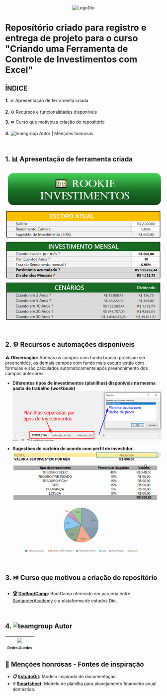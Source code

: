 <p align="center">
  <img src="https://hermes.digitalinnovation.one/assets/diome/logo.png" alt="LogoDio" width="300px">
</p>

# Reposítório criado para registro e entrega de projeto para o curso "Criando uma Ferramenta de Controle de Investimentos com Excel"
## ÍNDICE
 <a href="#section1" style="text-decoration:none;">**1.** 📊 Apresentação de ferramenta criada</a>

 <a href="#section2" style="text-decoration:none;">**2.** ⚙ Recursos e funcionalidades disponíveis</a>

 <a href="#section3" style="text-decoration:none;">**3.** ⏯️ Curso que motivou a criação do repositório</a>

 <a href="#section4" style="text-decoration:none;">**4.** <img src="https://img.icons8.com/?size=100&id=K7ebDTcbruY8&format=png&color=000000" alt="teamgroup" width="25px"> Autor | Menções honrosas</a>

<br>

## <p id="section1"> 1. 📊 Apresentação de ferramenta criada
![Imagem de apresentação inicial da planilha de excel](images/Apresentacao.png)

<br>

## <p id="section2"> 2. ⚙ Recursos e automações disponíveis
⚠️ **Observação:** Apenas os campos com fundo branco precisam ser preenchidos, os demais campos com fundo mais escuro estão com fórmulas e são calculados automaticamente após preenchimento dos campos anteriores.
- **Diferentes tipos de investimentos (planilhas) disponíveis na mesma pasta de trabalho (_workbook_)**
![Imagem de apresentação inicial da planilha de excel](images/separacao_abas.png)

- **Sugestões de carteira de acordo com perfil de investidor**
![Imagem de apresentação inicial da planilha de excel](images/PerfisInvestidores.gif)

<br>

## <p id="section3"> 3. ⏯️ Curso que motivou a criação do repositório
- **🏆 [DioBootCamp](https://web.dio.me/track/santander-excel-com-inteligencia-artificial):** BootCamp oferecido em parceria entre [SantanderAcademy](https://app.santanderopenacademy.com/pt-BR/program/excel-com-inteligencia-artificial) e a plataforma de estudos Dio.

<br>

## <p id="section4"> 4. <img src="https://img.icons8.com/?size=100&id=K7ebDTcbruY8&format=png&color=000000" alt="teamgroup" width="30px"> Autor

|  [<img loading="lazy" src="https://avatars.githubusercontent.com/u/80770771? v=4" width=115><br><sub>Pedro Guedes</sub>](https://github.com/pedroaugustorgg) |
| :---: |

## 🧾 Menções honrosas - Fontes de inspiração

 - **📋 [EstudoGit](https://github.com/pedroaugustorgg/EstudoGit):**  Modelo inspirado de documentação
 - **💡 [Smartsheet](https://docs.google.com/spreadsheets/d/1BBZk3Frjn-9VR3O2s9g5YrCWvv9CSFPgK8Zb2GKn5bw/edit):** Modelo de planilha para planejamento financeiro anual doméstico.
